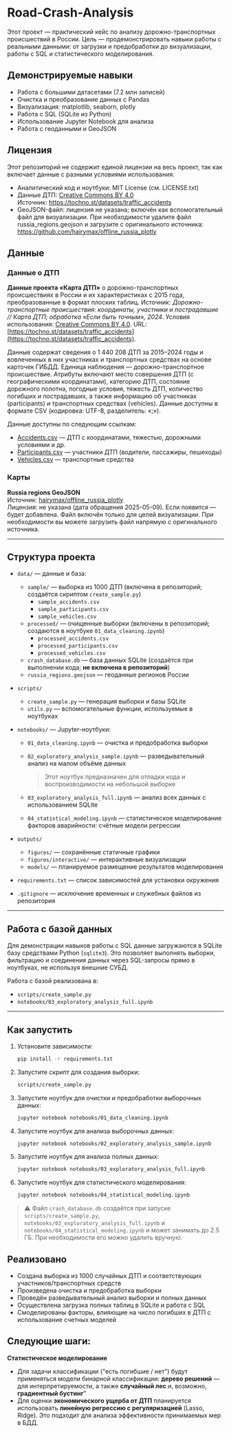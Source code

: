 # Road-Crash-Analysis

Этот проект — практический кейс по анализу дорожно-транспортных происшествий в России. Цель — продемонстрировать навыки работы с реальными данными: от загрузки и предобработки до визуализации, работы с SQL и статистического моделирования.

## Демонстрируемые навыки

- Работа с большими датасетами (7.2 млн записей)
- Очистка и преобразование данных с Pandas
- Визуализация: matplotlib, seaborn, plotly
- Работа с SQL (SQLite из Python)
- Использование Jupyter Notebook для анализа
- Работа с геоданными и GeoJSON

## Лицензия

Этот репозиторий не содержит единой лицензии на весь проект, так как включает данные с разными условиями использования.

- Аналитический код и ноутбуки: MIT License (см. LICENSE.txt)
- Данные ДТП: [Creative Commons BY 4.0](https://creativecommons.org/licenses/by/4.0/)  
  Источник: https://tochno.st/datasets/traffic_accidents
- GeoJSON-файл: лицензия не указана; включён как вспомогательный файл для визуализации. При необходимости удалите файл russia_regions.geojson и загрузите с оригинального источника: https://github.com/hairymax/offline_russia_plotly

## Данные

### Данные о ДТП

**Данные проекта «Карта ДТП»** о дорожно-транспортных происшествиях в России и их характеристиках с 2015 года, преобразованные в формат плоских таблиц. Источник: *Дорожно-транспортные происшествия: координаты, участники и пострадавшие // Карта ДТП; обработка «Если быть точным», 2024*. Условия использования: [Creative Commons BY 4.0](https://creativecommons.org/licenses/by/4.0/). URL: [https://tochno.st/datasets/traffic_accidents](https://tochno.st/datasets/traffic_accidents).

Данные содержат сведения о 1 440 208 ДТП за 2015–2024 годы и вовлеченных в них участниках и транспортных средствах на основе карточек ГИБДД. Единица наблюдения — дорожно-транспортное происшествие. Атрибуты включают место совершения ДТП (с географическими координатами), категорию ДТП, состояние дорожного полотна, погодные условия, тяжесть ДТП, количество погибших и пострадавших, а также информацию об участниках (participants) и транспортных средствах (vehicles). Данные доступны в формате CSV (кодировка: UTF-8, разделитель: «;»).

Данные доступны по следующим ссылкам:
- [Accidents.csv](https://disk.yandex.ru/d/yPdgwafR_2xElg) — ДТП с координатами, тяжестью, дорожными условиями и др.
- [Participants.csv](https://disk.yandex.ru/d/YeyKLfXuETaEUQ) — участники ДТП (водители, пассажиры, пешеходы)
- [Vehicles.csv](https://disk.yandex.ru/d/NJApFGWb85CWVQ) — транспортные средства

### Карты

**Russia regions GeoJSON**  
Источник: [hairymax/offline_russia_plotly](https://github.com/hairymax/offline_russia_plotly/blob/main/data/russia_regions.geojson)  
Лицензия: не указана (дата обращения 2025-05-09). Если появится — будет добавлена. Файл включён только для целей визуализации. При необходимости вы можете загрузить файл напрямую с оригинального источника.

---

## Структура проекта

- `data/` — данные и база:
  - `sample/` — выборка из 1000 ДТП (включена в репозиторий; создаётся скриптом `create_sample.py`)
    - `sample_accidents.csv`
    - `sample_participants.csv`
    - `sample_vehicles.csv`
  - `processed/` — очищенные выборки (включены в репозиторий; создаются в ноутбуке `01_data_cleaning.ipynb`)
    - `processed_accidents.csv`
    - `processed_participants.csv`
    - `processed_vehicles.csv`
  - `crash_database.db` — база данных SQLite (создаётся при выполнении кода; **не включена в репозиторий**)
  - `russia_regions.geojson` — геоданные регионов России

- `scripts/`
  - `create_sample.py` — генерация выборки и базы SQLite
  - `utils.py` — вспомогательные функции, используемые в ноутбуках

- `notebooks/` — Jupyter-ноутбуки:
  - `01_data_cleaning.ipynb` — очистка и предобработка выборки
  - `02_exploratory_analysis_sample.ipynb` — разведывательный анализ на малом объёме данных
      
    > Этот ноутбук предназначен для отладки кода и воспроизводимости на небольшой выборке
  - `03_exploratory_analysis_full.ipynb` — анализ всех данных с использованием SQLite
  - `04_statistical_modeling.ipynb` — статистическое моделирование факторов аварийности: счётные модели регрессии

- `outputs/`
  - `figures/` — сохранённые статичные графики
  - `figures/interactive/` — интерактивные визуализации
  - `models/` — планируемое размещение результатов моделирования

- `requirements.txt` — список зависимостей для установки окружения

- `.gitignore` — исключение временных и служебных файлов из репозитория

---

## Работа с базой данных

Для демонстрации навыков работы с SQL данные загружаются в SQLite базу средствами Python (`sqlite3`). Это позволяет выполнять выборки, фильтрацию и соединения данных через SQL-запросы прямо в ноутбуках, не используя внешние СУБД.

Работа с базой реализована в:
- `scripts/create_sample.py`
- `notebooks/03_exploratory_analysis_full.ipynb`

---

## Как запустить

1. Установите зависимости:
   ```bash
   pip install -r requirements.txt

2. Запустите скрипт для создания выборки:
   ```bash
   scripts/create_sample.py
   
3. Запустите ноутбук для очистки и предобработки выборочных данных:
   ```bash
   jupyter notebook notebooks/01_data_cleaning.ipynb
   
4. Запустите ноутбук для анализа выборочных данных:
   ```bash
   jupyter notebook notebooks/02_exploratory_analysis_sample.ipynb
   
5. Запустите ноутбук для анализа полных данных:
   ```bash
   jupyter notebook notebooks/03_exploratory_analysis_full.ipynb
   
6. Запустите ноутбук для статистического моделирования:
   ```bash
   jupyter notebook notebooks/04_statistical_modeling.ipynb
   
> ⚠️ Файл `crash_database.db` создаётся при запуске `scripts/create_sample.py`, `notebooks/03_exploratory_analysis_full.ipynb` и `notebooks/04_statistical_modeling.ipynb` и может занимать до 2.5 ГБ. При необходимости его можно удалить вручную.
   
## Реализовано

- Создана выборка из 1000 случайных ДТП и соответствующих участников/транспортных средств
- Произведена очистка и предобработка выборки
- Проведён разведывательный анализ выборки и полных данных
- Осуществлена загрузка полных таблиц в SQLite и работа с SQL
- Смоделированы факторы, влияющие на число погибших в ДТП с использование счетных моделей

## Следующие шаги:

**Статистическое моделирование**  
  - Для задачи классификации ("есть погибшие / нет") будут применяться модели бинарной классификации: **дерево решений** — для интерпретируемости, а также **случайный лес** и, возможно, **градиентный бустинг**"
  - Для оценки **экономического ущерба от ДТП** планируется использовать **линейную регрессию с регуляризацией** (Lasso, Ridge). Это подходит для анализа эффективности принимаемых мер в БДД.
